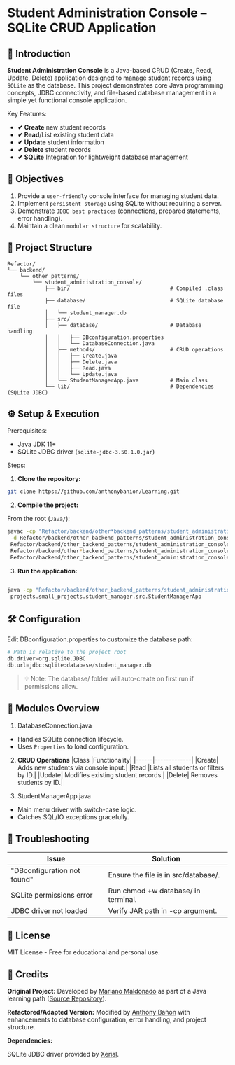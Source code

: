 # Student Administration Console – SQLite CRUD Application

## 📌 Introduction

**Student Administration Console** is a Java-based CRUD (Create, Read, Update, Delete) application designed to manage student records using `SQLite` as the database. This project demonstrates core Java programming concepts, JDBC connectivity, and file-based database management in a simple yet functional console application.

Key Features:

- **✔ Create** new student records
- **✔ Read**/List existing student data
- **✔ Update** student information
- **✔ Delete** student records
- **✔ SQLite** Integration for lightweight database management

## 🎯 Objectives

1. Provide a `user-friendly` console interface for managing student data.
2. Implement `persistent storage` using SQLite without requiring a server.
3. Demonstrate `JDBC best practices` (connections, prepared statements, error handling).
4. Maintain a clean `modular structure` for scalability.

## 📂 Project Structure

```text
Refactor/
└── backend/
    └── other_patterns/
        └── student_administration_console/
            ├── bin/                                # Compiled .class files
            ├── database/                           # SQLite database file
            │   └── student_manager.db
            ├── src/
            │   ├── database/                       # Database handling
            │   │   ├── DBconfiguration.properties
            │   │   └── DatabaseConnection.java
            │   ├── methods/                        # CRUD operations
            │   │   ├── Create.java
            │   │   ├── Delete.java
            │   │   ├── Read.java
            │   │   └── Update.java
            │   └── StudentManagerApp.java          # Main class
            └── lib/                                # Dependencies (SQLite JDBC)
```

## ⚙️ Setup & Execution

Prerequisites:

- Java JDK 11+
- SQLite JDBC driver (`sqlite-jdbc-3.50.1.0.jar`)

Steps:

1. **Clone the repository:**

```bash
git clone https://github.com/anthonybanion/Learning.git
```

2. **Compile the project:**

From the root (`Java/`):

```bash
javac -cp "Refactor/backend/other*backend_patterns/student_administration_console/lib/sqlite-jdbc-3.50.1.0.jar" \
 -d Refactor/backend/other_backend_patterns/student_administration_console/bin/ \
 Refactor/backend/other_backend_patterns/student_administration_console/src/*.java \
 Refactor/backend/other*backend_patterns/student_administration_console/src/methods/\*\*/*.java \
 Refactor/backend/other_backend_patterns/student_administration_console/src/database/\*.java
```

3. **Run the application:**

```bash

java -cp "Refactor/backend/other_backend_patterns/student_administration_console/lib/sqlite-jdbc-3.50.1.0.jar" \
 projects.small_projects.student_manager.src.StudentManagerApp
```

## 🛠️ Configuration

Edit DBconfiguration.properties to customize the database path:

```python
# Path is relative to the project root
db.driver=org.sqlite.JDBC
db.url=jdbc:sqlite:database/student_manager.db
```

> 💡 Note: The database/ folder will auto-create on first run if permissions allow.

## 🧩 Modules Overview

1. DatabaseConnection.java

- Handles SQLite connection lifecycle.
- Uses `Properties` to load configuration.

2. **CRUD Operations**
   |Class |Functionality|
   |------|-------------|
   |Create| Adds new students via console input.|
   |Read |Lists all students or filters by ID.|
   |Update| Modifies existing student records.|
   |Delete| Removes students by ID.|

3. StudentManagerApp.java

- Main menu driver with switch-case logic.
- Catches SQL/IO exceptions gracefully.

## 🐛 Troubleshooting

| Issue                       | Solution                             |
| --------------------------- | ------------------------------------ |
| "DBconfiguration not found" | Ensure the file is in src/database/. |
| SQLite permissions error    | Run chmod +w database/ in terminal.  |
| JDBC driver not loaded      | Verify JAR path in -cp argument.     |

## 📜 License

MIT License - Free for educational and personal use.

## 👏 Credits

**Original Project:** Developed by [Mariano Maldonado](https://github.com/MarianoMaldonado-dev) as part of a Java learning path ([Source Repository](https://github.com/MarianoMaldonado-dev/StudentManager)).

**Refactored/Adapted Version:** Modified by [Anthony Bañon](https://github.com/anthonybanion) with enhancements to database configuration, error handling, and project structure.

**Dependencies:**

SQLite JDBC driver provided by [Xerial](https://github.com/xerial/sqlite-jdbc).

